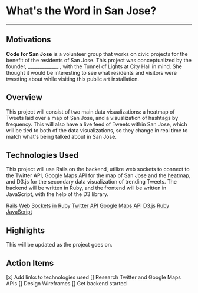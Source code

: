 # What's the Word in San Jose?

---

## Motivations
__Code for San Jose__ is a volunteer group that works on civic projects for the benefit of the residents of San Jose. This project was conceptualized by the founder, _____________ , with the Tunnel of Lights at City Hall in mind. She thought it would be interesting to see what residents and visitors were tweeting about while visiting this public art installation. 

## Overview 
This project will consist of two main data visualizations: a heatmap of Tweets laid over a map of San Jose, and a visualization of hashtags by frequency. This will also have a live feed of Tweets within San Jose, which will be tied to both of the data visualizations, so they change in real time to match what's being talked about in San Jose.

## Technologies Used 
This project will use Rails on the backend, utilize web sockets to connect to the Twitter API, Google Maps API for the map of San Jose and the heatmap, and D3.js for the secondary data visualization of trending Tweets. The backend will be written in Ruby, and the frontend will be written in JavaScript, with the help of the D3 library. 

[Rails](http://guides.rubyonrails.org/)
[Web Sockets in Ruby](https://ruby-doc.org/stdlib-1.9.3/libdoc/socket/rdoc/Socket.html)
[Twitter API](https://developer.twitter.com/en/docs)
[Google Maps API](https://developers.google.com/maps/)
[D3.js](https://github.com/d3/d3/wiki)
[Ruby](http://ruby-doc.org/)
[JavaScript](https://developer.mozilla.org/en-US/docs/Web/JavaScript)

## Highlights 
This will be updated as the project goes on.

## Action Items 
[x] Add links to technologies used 
[] Research Twitter and Google Maps APIs
[] Design Wireframes
[] Get backend started